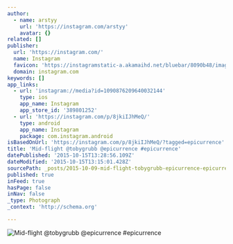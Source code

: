 ```yaml
---
author:
  - name: arstyy
    url: 'https://instagram.com/arstyy'
    avatar: {}
related: []
publisher:
  url: 'https://instagram.com/'
  name: Instagram
  favicon: 'https://instagramstatic-a.akamaihd.net/bluebar/8090b48/images/ico/favicon.ico'
  domain: instagram.com
keywords: []
app_links:
  - url: 'instagram://media?id=1090876209640032144'
    type: ios
    app_name: Instagram
    app_store_id: '389801252'
  - url: 'https://instagram.com/p/8jkiIJhMeQ/'
    type: android
    app_name: Instagram
    package: com.instagram.android
isBasedOnUrl: 'https://instagram.com/p/8jkiIJhMeQ/?tagged=epicurrence'
title: 'Mid-flight @tobygrubb @epicurrence #epicurrence'
datePublished: '2015-10-15T13:28:56.109Z'
dateModified: '2015-10-15T13:15:01.428Z'
sourcePath: _posts/2015-10-09-mid-flight-tobygrubb-epicurrence-epicurrence.md
published: true
inFeed: true
hasPage: false
inNav: false
_type: Photograph
_context: 'http://schema.org'

---
```

![Mid-flight &commat;tobygrubb &commat;epicurrence &num;epicurrence](https://scontent.cdninstagram.com/hphotos-xaf1/t51.2885-15/s640x640/sh0.08/e35/12142455_691832367585011_216005607_n.jpg)